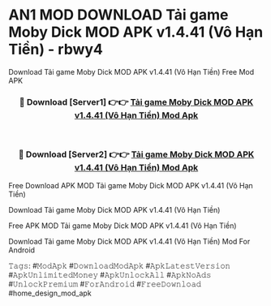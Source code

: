 # AN1 MOD DOWNLOAD Tải game Moby Dick MOD APK v1.4.41 (Vô Hạn Tiền) - rbwy4
Download Tải game Moby Dick MOD APK v1.4.41 (Vô Hạn Tiền) Free Mod APK

<div align="center">
<h3>🔴 Download [Server1] 👉👉 <a href="https://apk-comot.site?title=Tải_game_Moby_Dick_MOD_APK_v1.4.41_(Vô_Hạn_Tiền)">Tải game Moby Dick MOD APK v1.4.41 (Vô Hạn Tiền) Mod Apk</a></h3><br>

<h3>🔴 Download [Server2] 👉👉 <a href="https://apk-comot.site?title=Tải_game_Moby_Dick_MOD_APK_v1.4.41_(Vô_Hạn_Tiền)">Tải game Moby Dick MOD APK v1.4.41 (Vô Hạn Tiền) Mod Apk</a></h3>
</div>


Free Download APK MOD Tải game Moby Dick MOD APK v1.4.41 (Vô Hạn Tiền)

Download Tải game Moby Dick MOD APK v1.4.41 (Vô Hạn Tiền) 

Free APK MOD Tải game Moby Dick MOD APK v1.4.41 (Vô Hạn Tiền) 

Download Tải game Moby Dick MOD APK v1.4.41 (Vô Hạn Tiền) Mod For Android

𝚃𝚊𝚐𝚜: #𝙼𝚘𝚍𝙰𝚙𝚔 #𝙳𝚘𝚠𝚗𝚕𝚘𝚊𝚍𝙼𝚘𝚍𝙰𝚙𝚔 #𝙰𝚙𝚔𝙻𝚊𝚝𝚎𝚜𝚝𝚅𝚎𝚛𝚜𝚒𝚘𝚗 #𝙰𝚙𝚔𝚄𝚗𝚕𝚒𝚖𝚒𝚝𝚎𝚍𝙼𝚘𝚗𝚎𝚢 #𝙰𝚙𝚔𝚄𝚗𝚕𝚘𝚌𝚔𝙰𝚕𝚕 #𝙰𝚙𝚔𝙽𝚘𝙰𝚍𝚜 #𝚄𝚗𝚕𝚘𝚌𝚔𝙿𝚛𝚎𝚖𝚒𝚞𝚖 #𝙵𝚘𝚛𝙰𝚗𝚍𝚛𝚘𝚒𝚍 #𝙵𝚛𝚎𝚎𝙳𝚘𝚠𝚗𝚕𝚘𝚊𝚍 #home_design_mod_apk